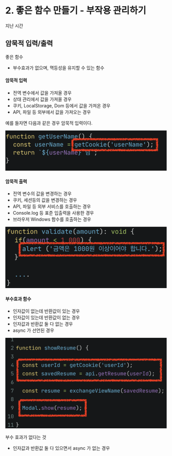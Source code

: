 # 2. 좋은 함수 만들기 - 부작용 관리하기

지난 시간
## 암묵적 입력/출력

좋은 함수

- 부수효과가 없으며, 멱등성을 유지할 수 있는 함수

#### 암묵적 입력

- 전역 변수에서 값을 가져올 경우
- 상태 관리에서 값을 가져올 경우
- 쿠키, LocalStorage, Dom 등에서 값을 가져온 경우
- API, 파일 등 외부에서 값을 가져오는 경우 

예를 들자면 다음과 같은 경우 암묵적 입력이다.

![input1](./images/input1.png)

#### 암묵적 출력

- 전역 변수의 값을 변경하는 경우
- 쿠키, 세션등의 값을 변경하는 경우
- API, 파일 등 외부 서비스를 호출하는 경우
- Console.log 등 표준 입출력을 사용한 경우
- 브라우저 Windows 함수를 호출하는 경우

![output1](./images/output1.png)

#### 부수효과 함수

- 인자값이 없는데 반환값이 있는 경우
- 인자값이 있는데 반환값이 없는 경우
- 인자값과 반환값 둘 다 없는 경우
- async 가 선언된 경우

![inout1](./images/inout1.png)


부수 효과가 없다는 것
- 인자값과 반환값 둘 다 있으면서
async 가 없는 경우